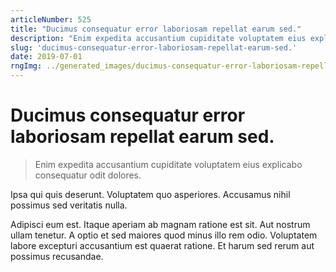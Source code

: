 ```yaml
---
articleNumber: 525
title: "Ducimus consequatur error laboriosam repellat earum sed."
description: "Enim expedita accusantium cupiditate voluptatem eius explicabo consequatur odit dolores."
slug: 'ducimus-consequatur-error-laboriosam-repellat-earum-sed.'
date: 2019-07-01
rngImg: ../generated_images/ducimus-consequatur-error-laboriosam-repellat-earum-sed..jpg
---
```


# Ducimus consequatur error laboriosam repellat earum sed.

> Enim expedita accusantium cupiditate voluptatem eius explicabo consequatur odit dolores.

Ipsa qui quis deserunt. Voluptatem quo asperiores. Accusamus nihil possimus sed veritatis nulla.
 Adipisci eum est. Itaque aperiam ab magnam ratione est sit. Aut nostrum ullam tenetur. A optio et sed maiores quod minus illo rem odio. Voluptatem labore excepturi accusantium est quaerat ratione. Et harum sed rerum aut possimus recusandae.
